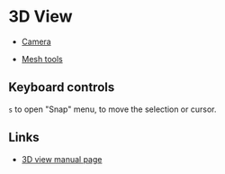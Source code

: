 # 3D View

- [Camera](./camera/)

- [Mesh tools](./mesh_tools/)


## Keyboard controls

`s` to open "Snap" menu, to move the selection or cursor.


## Links

- [3D view manual page](http://www.blender.org/manual/editors/3dview/index.html)
